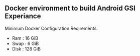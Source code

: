## Docker environment to build Android GSI Experiance

Minimum Docker Configuration Reqirements:

- Ram : 16 GiB
- Swap : 6 GiB
- Disk : 128 GiB